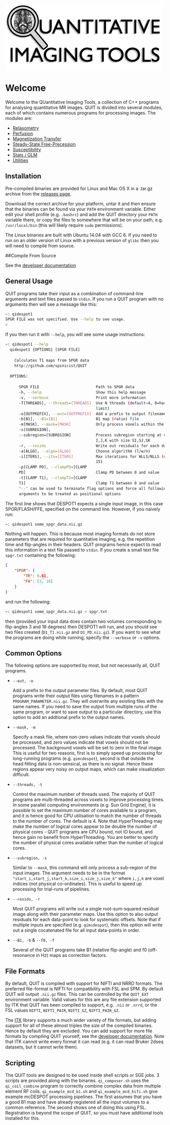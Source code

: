 ![Logo](logo.png)

# Welcome

Welcome to the QUantitative Imaging Tools, a collection of C++ programs for analysing quantitative MR images. QUIT is divided into several modules, each of which contains numerous programs for processing images. The modules are:

* [Relaxometry](Relaxometry.md)
* [Perfusion](Perfusion.md)
* [Magnetization Transfer](MT.md)
* [Steady-State Free-Precession](SSFP.md)
* [Susceptibility](Susceptibility.md)
* [Stats / GLM](Stats.md)
* [Utilities](Utilities.md)

## Installation

Pre-compiled binaries are provided for Linux and Mac OS X in a .tar.gz archive from the [releases page](http://github.com/spinicist/QUIT/releases "Releases").

Download the correct archive for your platform, untar it and then ensure that the binaries can be found via your `PATH` environment variable. Either edit your shell profile (e.g. `.bashrc`) and add the QUIT directory your `PATH` variable there, or copy the files to somewhere that will be on your path, e.g. `/usr/local/bin` (this will likely require `sudo` permissions).

The Linux binaries are built with Ubuntu 14.04 with GCC 6. If you need to run on an older version of Linux with a previous version of `glibc` then you will need to
compile from source.

##Compile From Source

See the [developer documentation](Developer.md)

## General Usage

QUIT programs take their input as a combination of command-line arguments and text files passed to `stdin`. If you run a QUIT program with no arguments then will see a message like this:

```bash
~: qidespot1
SPGR FILE was not specified. Use --help to see usage.
>
```

If you then run it with `--help`, you will see some usage instructions:

```bash
~: qidespot1 --help
  qidespot1 {OPTIONS} [SPGR FILE]

    Calculates T1 maps from SPGR data
    http://github.com/spinicist/QUIT

  OPTIONS:

      SPGR FILE                         Path to SPGR data
      -h, --help                        Show this help message
      -v, --verbose                     Print more information
      -T[THREADS], --threads=[THREADS]  Use N threads (default=4, 0=hardware
                                        limit)
      -o[OUTPREFIX], --out=[OUTPREFIX]  Add a prefix to output filenames
      -b[B1], --B1=[B1]                 B1 map (ratio) file
      -m[MASK], --mask=[MASK]           Only process voxels within the mask
      -s[SUBREGION],
      --subregion=[SUBREGION]           Process subregion starting at voxel
                                        I,J,K with size SI,SJ,SK
      -r, --resids                      Write out residuals for each data-point
      -a[ALGO], --algo=[ALGO]           Choose algorithm (l/w/n)
      -i[ITERS], --its=[ITERS]          Max iterations for WLLS/NLLS (default
                                        15)
      -p[CLAMP PD], --clampPD=[CLAMP
      PD]                               Clamp PD between 0 and value
      -t[CLAMP T1], --clampT2=[CLAMP
      T1]                               Clamp T1 between 0 and value
      "--" can be used to terminate flag options and force all following
      arguments to be treated as positional options
```

The first line shows that DESPOT1 expects a single input image, in this case SPGR/FLASH/FFE, specified on the command line. However, if you naively run:

```bash
~: qidespot1 some_spgr_data.nii.gz
```

Nothing will happen. This is because most imaging formats do not store parameters that are required for quantitative imaging, e.g. the repetition time and flip-angles in their headers. QUIT programs hence expect to read this information in a text file passed to `stdin`. If you create a small text file `spgr.txt` containing the following:

```json
{
    "SPGR": {
        "TR": 0.01,
        "FA": [3, 18]
    }
}
```

and run the following:

```bash
~: qidespot1 some_spgr_data.nii.gz < spgr.txt
```

then (provided your input data does contain two volumes corresponding to flip-angles 3 and 18 degrees) then DESPOT1 will run, and you should see two files created (`D1_T1.nii.gz` and `D1_PD.nii.gz`). If you want to see what the programs are doing while running, specify the `--verbose` or `-v` options.

## Common Options

The following options are supported by most, but not necessarily all, QUIT programs.

* `--out, -o`

    Add a prefix to the output parameter files. By default, most QUIT programs write their output files using filenames in a pattern `PROGRAM_PARAMETER.nii.gz`. They will overwrite any existing files with the same names. If you need to save the output from multiple runs of the same program, or want to save output to a particular directory, use this option to add an addtional prefix to the output names.

* `--mask, -m`

    Specify a mask file, where non-zero values indicate that voxels should be processed, and zero values indicate that voxels should not be processed. The background voxels will be set to zero in the final image. This is useful for two reasons, first is to simply speed up processing for long-running programs (e.g. `qimcdespot`), second is that outside the head fitting data is non-sensical, as there is no signal. Hence these regions appear very noisy on output maps, which can make visualization difficult.

* `--threads, -t`

    Control the maximum number of threads used. The majority of QUIT programs are multi-threaded across voxels to improve processing times. In some parallel computing environments (e.g. Sun Grid Engine), it is possible to set the maximum number of cores available to a program, and it is hence good for CPU utilisation to match the number of threads to the number of cores. The default is 4. Note that HyperThreading may make the number of logical cores appear to be double the number of physical cores - QUIT programs are CPU bound, not IO bound, and hence gain no benefit from HyperThreading. You are better to specify the number of physical cores available rather than the number of logical cores.

* `--subregion, -s`

    Similar to `--mask`, this command will only process a sub-region of the input images. The argument needs to be in the format `"start_i,start_j,start_k,size_i,size_j,size_k"` where `i,j,k` are voxel indices (not physical co-ordinates). This is useful to speed up processing for trial-runs of pipelines.

* `--resids, -r`

    Most QUIT programs will write out a single root-sum-squared residual image along with their parameter maps. Use this option to also output residuals for each data-point to look for systematic offsets. Note that if multiple inputs are specified (e.g. `qimcdespot`), then this option will write out a single cocatenated file for all input data-points in order.

* `--B1, -b` & `--f0, -f`

    Several of the QUIT programs take B1 (relative flip-angle) and f0 (off-resonance in Hz) maps as correction factors.

## File Formats

By default, QUIT is compiled with support for NIFTI and NRRD formats. The preferred file-format is NIFTI for compatibility with FSL and SPM. By default QUIT will output `.nii.gz` files. This can be controlled by the `QUIT_EXT` environment variable. Valid values for this are any file extension supported by ITK that QUIT has been compiled to support, e.g. `.nii` or `.nrrd`, or the FSL values `NIFTI`, `NIFTI_PAIR`, `NIFTI_GZ`, `NIFTI_PAIR_GZ`.

The [ITK](http://itk.org) library supports a much wider variety of file formats, but adding support for all of these almost triples the size of the compiled binaries. Hence by default they are excluded. You can add support for more file formats by compiling QUIT yourself, see the [developer documentation](Developer.md). Note that ITK cannot write every format it can read (e.g. it can read Bruker 2dseq datasets, but it cannot write them).

## Scripting

The QUIT tools are designed to be used inside shell scripts or SGE jobs. 3 scripts are provided along with the binaries. `qi_composer.sh` uses the `qi_coil_combine` program to correctly combine complex data from multiple element RF coils. `qi_example_mcd_b1.sh` and `qi_example_mcd_hifi.sh` give example mcDESPOT processing pipelines. The first assumes that you have a good B1 map and have already registered all the input volumes to a common reference. The second shows one of doing this using FSL. Registration is beyond the scope of QUIT, so you must have additional tools installed for this.